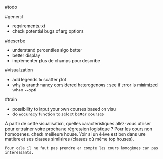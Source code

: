 #todo

#general
- requirements.txt
- check potential bugs of arg options

#describe
- understand percentiles algo better
- better display
- implémenter plus de champs pour describe

#visualization
- add legends to scatter plot
- why is aranthmancy considered heterogenous : see if error is minimized when --opti


#train
- possibility to input your own courses based on visu
- do accuracy function to select better courses


À partir de cette visualisation, quelles caractéristiques allez-vous utiliser pour entraîner votre prochaine régression logistique ?
    Pour les cours non homogènes, check meilleure house.
    Voir si un élève est bon dans une matière et ses classes similaires (classes où même top houses).

    Pour cela il ne faut pas prendre en compte les cours homogènes car pas intéressants.